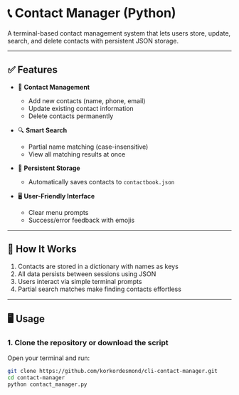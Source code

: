 # 📞 Contact Manager (Python)

A terminal-based contact management system that lets users store, update, search, and delete contacts with persistent JSON storage.

---

## ✅ Features

- 👥 **Contact Management**  
  - Add new contacts (name, phone, email)  
  - Update existing contact information  
  - Delete contacts permanently  

- 🔍 **Smart Search**  
  - Partial name matching (case-insensitive)  
  - View all matching results at once  

- 💾 **Persistent Storage**  
  - Automatically saves contacts to `contactbook.json`  

- 🖥️ **User-Friendly Interface**  
  - Clear menu prompts  
  - Success/error feedback with emojis  

---

## 🧠 How It Works

1. Contacts are stored in a dictionary with names as keys  
2. All data persists between sessions using JSON  
3. Users interact via simple terminal prompts  
4. Partial search matches make finding contacts effortless  

---

## 🖥️ Usage

### 1. Clone the repository or download the script
Open your terminal and run:
```bash
git clone https://github.com/korkordesmond/cli-contact-manager.git
cd contact-manager
python contact_manager.py